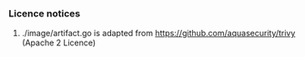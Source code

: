 ### Licence notices

1. ./image/artifact.go is adapted from https://github.com/aquasecurity/trivy (Apache 2 Licence)